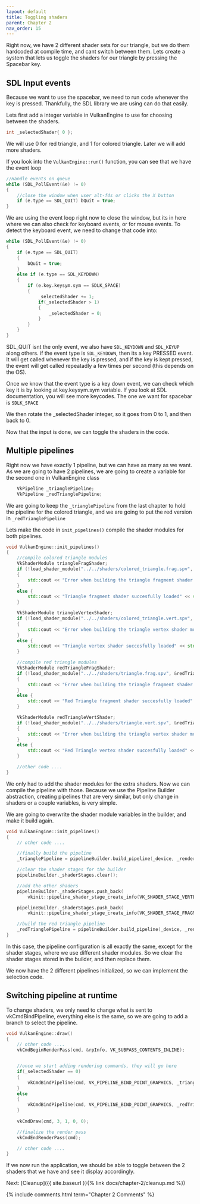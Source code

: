 ```yaml
---
layout: default
title: Toggling shaders
parent: Chapter 2
nav_order: 15
---
```


Right now, we have 2 different shader sets for our triangle, but we do them hardcoded at compile time, and cant switch between them.
Lets create a system that lets us toggle the shaders for our triangle by pressing the Spacebar key.


## SDL Input events
Because we want to use the spacebar, we need to run code whenever the key is pressed. Thankfully, the SDL library we are using can do that easily. 

Lets first add a integer variable in VulkanEngine to use for choosing between the shaders.

```cpp
int _selectedShader{ 0 };
```
We will use 0 for red triangle, and 1 for colored triangle. Later we will add more shaders.

If you look into the `VulkanEngine::run()` function, you can see that we have the event loop
```cpp
//Handle events on queue
while (SDL_PollEvent(&e) != 0)
{
	//close the window when user alt-f4s or clicks the X button			
	if (e.type == SDL_QUIT) bQuit = true;
}
```
We are using the event loop right now to close the window, but its in here where we can also check for keyboard events, or for mouse events.
To detect the keyboard event, we need to change that code into:
```cpp
while (SDL_PollEvent(&e) != 0)
{
	if (e.type == SDL_QUIT)
	{ 
		bQuit = true;
	}
	else if (e.type == SDL_KEYDOWN)
	{
		if (e.key.keysym.sym == SDLK_SPACE)
		{
			_selectedShader += 1;
			if(_selectedShader > 1)
			{
				_selectedShader = 0;
			}
		}
	}
}
```

SDL_QUIT isnt the only event, we also have `SDL_KEYDOWN` and `SDL_KEYUP` along others. if the event type is `SDL_KEYDOWN`, then its a key PRESSED event. It will get called whenever the key is pressed, and if the key is kept pressed, the event will get called repeatadly a few times per second (this depends on the OS). 

Once we know that the event type is a key down event, we can check which key it is by looking at key.keysym.sym variable. If you look at SDL documentation, you will see more keycodes. The one we want for spacebar is `SDLK_SPACE`

We then rotate the _selectedShader integer, so it goes from 0 to 1, and then back to 0. 

Now that the input is done, we can toggle the shaders in the code.

## Multiple pipelines

Right now we have exactly 1 pipeline, but we can have as many as we want. As we are going to have 2 pipelines, we are going to create a variable for the second one in VulkanEngine class

```cpp
	VkPipeline _trianglePipeline;
	VkPipeline _redTrianglePipeline;
```

We are going to keep the `_trianglePipeline` from the last chapter to hold the pipeline for the colored triangle, and we are going to put the red version in `_redTrianglePipeline`

Lets make the code in `init_pipelines()` compile the shader modules for both pipelines.

```cpp
void VulkanEngine::init_pipelines()
{
	//compile colored triangle modules
	VkShaderModule triangleFragShader;
	if (!load_shader_module("../../shaders/colored_triangle.frag.spv", &triangleFragShader))
	{
		std::cout << "Error when building the triangle fragment shader module" << std::endl;
	}
	else {
		std::cout << "Triangle fragment shader succesfully loaded" << std::endl;
	}

	VkShaderModule triangleVertexShader;
	if (!load_shader_module("../../shaders/colored_triangle.vert.spv", &triangleVertexShader))
	{
		std::cout << "Error when building the triangle vertex shader module" << std::endl;
	}
	else {
		std::cout << "Triangle vertex shader succesfully loaded" << std::endl;
	}

	//compile red triangle modules
	VkShaderModule redTriangleFragShader;
	if (!load_shader_module("../../shaders/triangle.frag.spv", &redTriangleFragShader))
	{
		std::cout << "Error when building the triangle fragment shader module" << std::endl;
	}
	else {
		std::cout << "Red Triangle fragment shader succesfully loaded" << std::endl;
	}

	VkShaderModule redTriangleVertShader;
	if (!load_shader_module("../../shaders/triangle.vert.spv", &redTriangleVertShader))
	{
		std::cout << "Error when building the triangle vertex shader module" << std::endl;
	}
	else {
		std::cout << "Red Triangle vertex shader succesfully loaded" << std::endl;
	}

	//other code ....
}
```

We only had to add the shader modules for the extra shaders. Now we can compile the pipeline with those.
Because we use the Pipeline Builder abstraction, creating pipelines that are very similar, but only change in shaders or a couple variables, is very simple.

We are going to overwrite the shader module variables in the builder, and make it build again.

```cpp
void VulkanEngine::init_pipelines()
{
	// other code ....

	//finally build the pipeline
	_trianglePipeline = pipelineBuilder.build_pipeline(_device, _renderPass);

	//clear the shader stages for the builder
	pipelineBuilder._shaderStages.clear();

	//add the other shaders
	pipelineBuilder._shaderStages.push_back(
		vkinit::pipeline_shader_stage_create_info(VK_SHADER_STAGE_VERTEX_BIT, &redTriangleVertShader));

	pipelineBuilder._shaderStages.push_back(
		vkinit::pipeline_shader_stage_create_info(VK_SHADER_STAGE_FRAGMENT_BIT, &redTriangleFragShader));

	//build the red triangle pipeline
	_redTrianglePipeline = pipelineBuilder.build_pipeline(_device, _renderPass);
}
```

In this case, the pipeline configuration is all exactly the same, except for the shader stages, where we use different shader modules. So we clear the shader stages stored in the builder, and then replace them.

We now have the 2 different pipelines initialized, so we can implement the selection code.

## Switching pipeline at runtime

To change shaders, we only need to change what is sent to vkCmdBindPipeline, everything else is the same, so we are going to add a branch to select the pipeline.

```cpp
void VulkanEngine::draw()
{
	// other code ....
	vkCmdBeginRenderPass(cmd, &rpInfo, VK_SUBPASS_CONTENTS_INLINE);


	//once we start adding rendering commands, they will go here
	if(_selectedShader == 0)
	{
		vkCmdBindPipeline(cmd, VK_PIPELINE_BIND_POINT_GRAPHICS, _trianglePipeline);
	}
	else
	{
		vkCmdBindPipeline(cmd, VK_PIPELINE_BIND_POINT_GRAPHICS, _redTrianglePipeline);
	}
	
	vkCmdDraw(cmd, 3, 1, 0, 0);

	//finalize the render pass
	vkCmdEndRenderPass(cmd);

	// other code ....
}
```

If we now run the application, we should be able to toggle between the 2 shaders that we have and see it display accordingly.

Next: [Cleanup]({{ site.baseurl }}{% link docs/chapter-2/cleanup.md %})

{% include comments.html term="Chapter 2 Comments" %}
